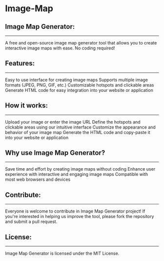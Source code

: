 # Image-Map

## Image Map Generator:
---
A free and open-source image map generator tool that allows you to create interactive image maps with ease. No coding required!

## Features:
---
Easy to use interface for creating image maps
Supports multiple image formats (JPEG, PNG, GIF, etc.)
Customizable hotspots and clickable areas
Generate HTML code for easy integration into your website or application

## How it works:
---
Upload your image or enter the image URL
Define the hotspots and clickable areas using our intuitive interface
Customize the appearance and behavior of your image map
Generate the HTML code and copy-paste it into your website or application

## Why use Image Map Generator?
---
Save time and effort by creating image maps without coding
Enhance user experience with interactive and engaging image maps
Compatible with most web browsers and devices

## Contribute:
---
Everyone is welcome to contribute in Image Map Generator project! If you're interested in helping us improve the tool, please fork the repository and submit a pull request.

## License:
---
Image Map Generator is licensed under the MIT License.
